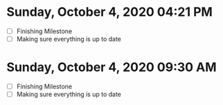 # Sunday, October 4, 2020 04:21 PM
- [ ] Finishing Milestone
- [ ] Making sure everything is up to date

# Sunday, October 4, 2020 09:30 AM
- [ ] Finishing Milestone
- [ ] Making sure everything is up to date
